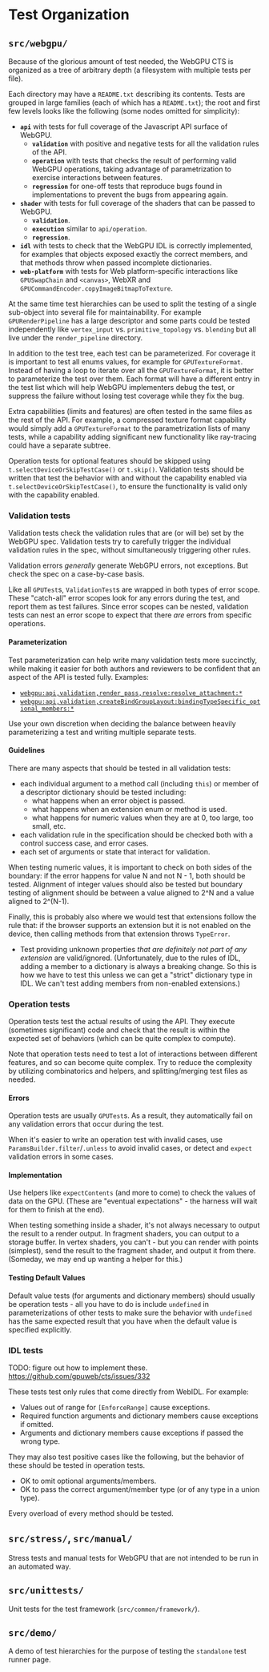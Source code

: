 # Test Organization

## `src/webgpu/`

Because of the glorious amount of test needed, the WebGPU CTS is organized as a tree of arbitrary
depth (a filesystem with multiple tests per file).

Each directory may have a `README.txt` describing its contents.
Tests are grouped in large families (each of which has a `README.txt`);
the root and first few levels looks like the following (some nodes omitted for simplicity):

- **`api`** with tests for full coverage of the Javascript API surface of WebGPU.
    - **`validation`** with positive and negative tests for all the validation rules of the API.
    - **`operation`** with tests that checks the result of performing valid WebGPU operations,
      taking advantage of parametrization to exercise interactions between features.
    - **`regression`** for one-off tests that reproduce bugs found in implementations to prevent
      the bugs from appearing again.
- **`shader`** with tests for full coverage of the shaders that can be passed to WebGPU.
    - **`validation`**.
    - **`execution`** similar to `api/operation`.
    - **`regression`**.
- **`idl`** with tests to check that the WebGPU IDL is correctly implemented, for examples that
  objects exposed exactly the correct members, and that methods throw when passed incomplete
  dictionaries.
- **`web-platform`** with tests for Web platform-specific interactions like `GPUSwapChain` and
  `<canvas>`, WebXR and `GPUCommandEncoder.copyImageBitmapToTexture`.

At the same time test hierarchies can be used to split the testing of a single sub-object into
several file for maintainability. For example `GPURenderPipeline` has a large descriptor and some
parts could be tested independently like `vertex_input` vs. `primitive_topology` vs. `blending`
but all live under the `render_pipeline` directory.

In addition to the test tree, each test can be parameterized. For coverage it is important to
test all enums values, for example for `GPUTextureFormat`. Instead of having a loop to iterate
over all the `GPUTextureFormat`, it is better to parameterize the test over them. Each format
will have a different entry in the test list which will help WebGPU implementers debug the test,
or suppress the failure without losing test coverage while they fix the bug.

Extra capabilities (limits and features) are often tested in the same files as the rest of the API.
For example, a compressed texture format capability would simply add a `GPUTextureFormat` to the
parametrization lists of many tests, while a capability adding significant new functionality
like ray-tracing could have a separate subtree.

Operation tests for optional features should be skipped using `t.selectDeviceOrSkipTestCase()` or
`t.skip()`. Validation tests should be written that test the behavior with and without the
capability enabled via `t.selectDeviceOrSkipTestCase()`, to ensure the functionality is valid
only with the capability enabled.

### Validation tests

Validation tests check the validation rules that are (or will be) set by the
WebGPU spec. Validation tests try to carefully trigger the individual validation
rules in the spec, without simultaneously triggering other rules.

Validation errors *generally* generate WebGPU errors, not exceptions.
But check the spec on a case-by-case basis.

Like all `GPUTest`s, `ValidationTest`s are wrapped in both types of error scope. These
"catch-all" error scopes look for any errors during the test, and report them as test failures.
Since error scopes can be nested, validation tests can nest an error scope to expect that there
*are* errors from specific operations.

#### Parameterization

Test parameterization can help write many validation tests more succinctly,
while making it easier for both authors and reviewers to be confident that
an aspect of the API is tested fully. Examples:

- [`webgpu:api,validation,render_pass,resolve:resolve_attachment:*`](https://github.com/gpuweb/cts/blob/ded3b7c8a4680a1a01621a8ac859facefadf32d0/src/webgpu/api/validation/render_pass/resolve.spec.ts#L35)
- [`webgpu:api,validation,createBindGroupLayout:bindingTypeSpecific_optional_members:*`](https://github.com/gpuweb/cts/blob/ded3b7c8a4680a1a01621a8ac859facefadf32d0/src/webgpu/api/validation/createBindGroupLayout.spec.ts#L68)

Use your own discretion when deciding the balance between heavily parameterizing
a test and writing multiple separate tests.

#### Guidelines

There are many aspects that should be tested in all validation tests:

- each individual argument to a method call (including `this`) or member of a descriptor
  dictionary should be tested including:
    - what happens when an error object is passed.
    - what happens when an extension enum or method is used.
    - what happens for numeric values when they are at 0, too large, too small, etc.
- each validation rule in the specification should be checked both with a control success case,
  and error cases.
- each set of arguments or state that interact for validation.

When testing numeric values, it is important to check on both sides of the boundary: if the error
happens for value N and not N - 1, both should be tested. Alignment of integer values should also
be tested but boundary testing of alignment should be between a value aligned to 2^N and a value
aligned to 2^(N-1).

Finally, this is probably also where we would test that extensions follow the rule that: if the
browser supports an extension but it is not enabled on the device, then calling methods from that
extension throws `TypeError`.

- Test providing unknown properties *that are definitely not part of any extension* are
  valid/ignored. (Unfortunately, due to the rules of IDL, adding a member to a dictionary is
  always a breaking change. So this is how we have to test this unless we can get a "strict"
  dictionary type in IDL. We can't test adding members from non-enabled extensions.)

### Operation tests

Operation tests test the actual results of using the API. They execute
(sometimes significant) code and check that the result is within the expected
set of behaviors (which can be quite complex to compute).

Note that operation tests need to test a lot of interactions between different
features, and so can become quite complex. Try to reduce the complexity by
utilizing combinatorics and helpers, and splitting/merging test files as needed.

#### Errors

Operation tests are usually `GPUTest`s. As a result, they automatically fail on any validation
errors that occur during the test.

When it's easier to write an operation test with invalid cases, use
`ParamsBuilder.filter`/`.unless` to avoid invalid cases, or detect and
`expect` validation errors in some cases.

#### Implementation

Use helpers like `expectContents` (and more to come) to check the values of data on the GPU.
(These are "eventual expectations" - the harness will wait for them to finish at the end).

When testing something inside a shader, it's not always necessary to output the result to a
render output. In fragment shaders, you can output to a storage buffer. In vertex shaders, you
can't - but you can render with points (simplest), send the result to the fragment shader, and
output it from there. (Someday, we may end up wanting a helper for this.)

#### Testing Default Values

Default value tests (for arguments and dictionary members) should usually be operation tests -
all you have to do is include `undefined` in parameterizations of other tests to make sure the
behavior with `undefined` has the same expected result that you have when the default value is
specified explicitly.

### IDL tests

TODO: figure out how to implement these. https://github.com/gpuweb/cts/issues/332

These tests test only rules that come directly from WebIDL. For example:

- Values out of range for `[EnforceRange]` cause exceptions.
- Required function arguments and dictionary members cause exceptions if omitted.
- Arguments and dictionary members cause exceptions if passed the wrong type.

They may also test positive cases like the following, but the behavior of these should be tested in
operation tests.

- OK to omit optional arguments/members.
- OK to pass the correct argument/member type (or of any type in a union type).

Every overload of every method should be tested.

## `src/stress/`, `src/manual/`

Stress tests and manual tests for WebGPU that are not intended to be run in an automated way.

## `src/unittests/`

Unit tests for the test framework (`src/common/framework/`).

## `src/demo/`

A demo of test hierarchies for the purpose of testing the `standalone` test runner page.
